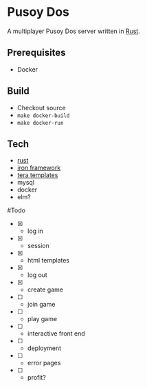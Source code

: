 # Pusoy Dos

A multiplayer Pusoy Dos server written in [Rust](https://www.rust-lang.org).

## Prerequisites
- Docker

## Build
- Checkout source
- `make docker-build` 
- `make docker-run`

## Tech
- [rust](https://www.rust-lang.org)
 - [iron framework](http://ironframework.io/)
 - [tera templates](https://github.com/Keats/tera)
- mysql
- docker
- elm?

#Todo
- [x] - log in
- [x] - session
- [x] - html templates
- [x] - log out
- [x] - create game
- [ ] - join game
- [ ] - play game
- [ ] - interactive front end
- [ ] - deployment
- [ ] - error pages
- [ ] - profit?
